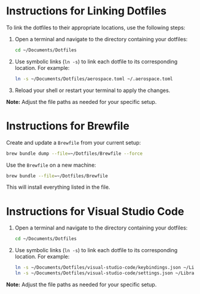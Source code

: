 # Instructions for Linking Dotfiles

To link the dotfiles to their appropriate locations, use the following steps:

1. Open a terminal and navigate to the directory containing your dotfiles:
    ```bash
    cd ~/Documents/Dotfiles
    ```

2. Use symbolic links (`ln -s`) to link each dotfile to its corresponding location. For example:
    ```bash
    ln -s ~/Documents/Dotfiles/aerospace.toml ~/.aerospace.toml
    ```

3. Reload your shell or restart your terminal to apply the changes.

**Note:** Adjust the file paths as needed for your specific setup.

# Instructions for Brewfile

Create and update a `Brewfile` from your current setup:

```bash
brew bundle dump --file=~/Dotfiles/Brewfile --force
```

Use the `Brewfile` on a new machine:

```bash
brew bundle --file=~/Dotfiles/Brewfile
```

This will install everything listed in the file.

# Instructions for Visual Studio Code


1. Open a terminal and navigate to the directory containing your dotfiles:
    ```bash
    cd ~/Documents/Dotfiles
    ```

2. Use symbolic links (`ln -s`) to link each dotfile to its corresponding location. For example:
    ```bash
    ln -s ~/Documents/Dotfiles/visual-studio-code/keybindings.json ~/Library/Application\ Support/Code/User/keybindings.json
    ln -s ~/Documents/Dotfiles/visual-studio-code/settings.json ~/Library/Application\ Support/Code/User/settings.json
    ```

**Note:** Adjust the file paths as needed for your specific setup.